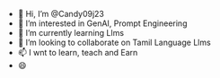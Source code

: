 - 👋 Hi, I’m @Candy09j23
- 👀 I’m interested in GenAI, Prompt Engineering
- 🌱 I’m currently learning Llms
- 💞️ I’m looking to collaborate on Tamil Language Llms
- 📫 I wnt to learn, teach and Earn
- 😄 
<!---
Candy09j23/Candy09j23 is a ✨ special ✨ repository because its `README.md` (this file) appears on your GitHub profile.
You can click the Preview link to take a look at your changes.
--->
